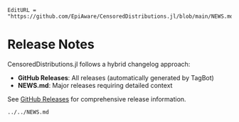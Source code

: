 ```@meta
EditURL = "https://github.com/EpiAware/CensoredDistributions.jl/blob/main/NEWS.md"
```

# Release Notes

CensoredDistributions.jl follows a hybrid changelog approach:
- **GitHub Releases**: All releases (automatically generated by TagBot)
- **NEWS.md**: Major releases requiring detailed context

See [GitHub Releases](https://github.com/EpiAware/CensoredDistributions.jl/releases) for comprehensive release information.

```@include
../../NEWS.md
```
